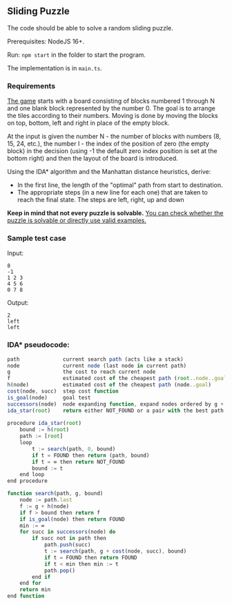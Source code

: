 ## Sliding Puzzle

The code should be able to solve a random sliding puzzle.

Prerequisites: NodeJS 16+.

Run: `npm start` in the folder to start the program.

The implementation is in `main.ts`.

### Requirements
[The game](https://appzaza.com/tile-slide-game) starts with a board consisting of blocks numbered 1 through N
and one blank block represented by the number 0. The goal is to arrange
the tiles according to their numbers. Moving is done by moving the blocks
on top, bottom, left and right in place of the empty block.

At the input is given the number N - the number of blocks with numbers
(8, 15, 24, etc.), the number I - the index of the position of zero (the empty
block) in the decision (using -1 the default zero index position is set at the
bottom right) and then the layout of the board is introduced. 

Using the IDA* algorithm and the Manhattan distance heuristics, derive:
- In the first line, the length of the "optimal" path from start to destination.
- The appropriate steps (in a new line for each one) that are taken to reach
the final state. The steps are left, right, up and down


**Keep in mind that not every puzzle is solvable.** [You can check whether the
puzzle is solvable or directly use valid examples.](https://www.cs.princeton.edu/courses/archive/spring18/cos226/assignments/8puzzle/index.html)


### Sample test case
Input:
```
8
-1
1 2 3
4 5 6
0 7 8
```

Output:
```
2
left
left
```


### IDA* pseudocode:

```ts
path              current search path (acts like a stack)
node              current node (last node in current path)
g                 the cost to reach current node
f                 estimated cost of the cheapest path (root..node..goal)
h(node)           estimated cost of the cheapest path (node..goal)
cost(node, succ)  step cost function
is_goal(node)     goal test
successors(node)  node expanding function, expand nodes ordered by g + h(node)
ida_star(root)    return either NOT_FOUND or a pair with the best path and its cost
 
procedure ida_star(root)
    bound := h(root)
    path := [root]
    loop
        t := search(path, 0, bound)
        if t = FOUND then return (path, bound)
        if t = ∞ then return NOT_FOUND
        bound := t
    end loop
end procedure

function search(path, g, bound)
    node := path.last
    f := g + h(node)
    if f > bound then return f
    if is_goal(node) then return FOUND
    min := ∞
    for succ in successors(node) do
        if succ not in path then
            path.push(succ)
            t := search(path, g + cost(node, succ), bound)
            if t = FOUND then return FOUND
            if t < min then min := t
            path.pop()
        end if
    end for
    return min
end function
```
